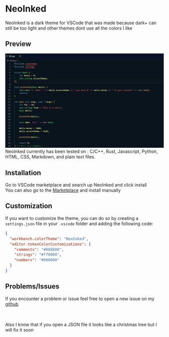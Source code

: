 # NeoInked

NeoInked is a dark theme for VSCode that was made because dark+ can still be too light and other themes dont use all the colors I like

## Preview

![NeoInked Theme Preview](images/file_cpp_preview.png)
NeoInked currently has been tested on : C/C++, Rust, Javascript, Python, HTML, CSS, Markdown, and plain text files.

## Installation
Go to VSCode marketplace and search up NeoInked and click install 
<br> You can also go to the [Marketplace](https://marketplace.visualstudio.com/items?itemName=nlamp.neoinked) and install manually

## Customization

If you want to customize the theme, you can do so by creating a `settings.json` file in your `.vscode` folder and adding the following code:

```json
{
  "workbench.colorTheme": "NeoInked",
  "editor.tokenColorCustomizations": {
    "comments": "#888888",
    "strings": "#ff0000",
    "numbers": "#008000"
  }
}
```

## Problems/Issues
If you encounter a problem or issue feel free to open a new issue on my [github](https://github.com/Lamperr/NeoInked/issues) 

<br><br>
Also I know that if you open a JSON file it looks like a christmas tree but I will fix it soon